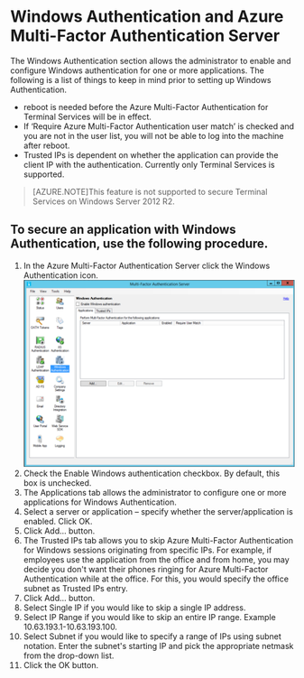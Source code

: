 <properties 
	pageTitle="Windows Authentication and Azure Multi-Factor Authentication Server" 
	description="This is the Azure Multi-factor authentication page that will assist in deploying Windows Authentication and Azure Multi-Factor Authentication Server." 
	services="multi-factor-authentication" 
	documentationCenter="" 
	authors="billmath" 
	manager="stevenpo" 
	editor="curtand"/>

<tags 
	ms.service="multi-factor-authentication" 
	ms.workload="identity" 
	ms.tgt_pltfrm="na" 
	ms.devlang="na" 
	ms.topic="article" 
	ms.date="11/19/2015" 
	ms.author="billmath"/>

# Windows Authentication and Azure Multi-Factor Authentication Server

The Windows Authentication section allows the administrator to enable and configure Windows authentication for one or more applications.  The following is a list of things to keep in mind prior to setting up Windows Authentication.

-  reboot is needed before the Azure Multi-Factor Authentication for Terminal Services will be in effect.
-  If ‘Require Azure Multi-Factor Authentication user match’ is checked and you are not in the user list, you will not be able to log into the machine after reboot.
-  Trusted IPs is dependent on whether the application can provide the client IP with the authentication. Currently only Terminal Services is supported.  







>[AZURE.NOTE]This feature is not supported to secure Terminal Services on Windows Server 2012 R2.
 



## To secure an application with Windows Authentication, use the following procedure.

1. In the Azure Multi-Factor Authentication Server click the Windows Authentication icon.
![Windows Authentication](./media/multi-factor-authentication-get-started-server-windows/windowsauth.png)
2. Check the Enable Windows authentication checkbox. By default, this box is unchecked.
3. The Applications tab allows the administrator to configure one or more applications for Windows Authentication.
4. Select a server or application – specify whether the server/application is enabled. Click OK.
5. Click Add… button.
6. The Trusted IPs tab allows you to skip Azure Multi-Factor Authentication for Windows sessions originating from specific IPs. For example, if employees use the application from the office and from home, you may decide you don't want their phones ringing for Azure Multi-Factor Authentication while at the office. For this, you would specify the office subnet as Trusted IPs entry.
7. Click Add… button.
8. Select Single IP if you would like to skip a single IP address.
9. Select IP Range if you would like to skip an entire IP range. Example 10.63.193.1-10.63.193.100.
10. Select Subnet if you would like to specify a range of IPs using subnet notation. Enter the subnet's starting IP and pick the appropriate netmask from the drop-down list. 
11. Click the OK button.